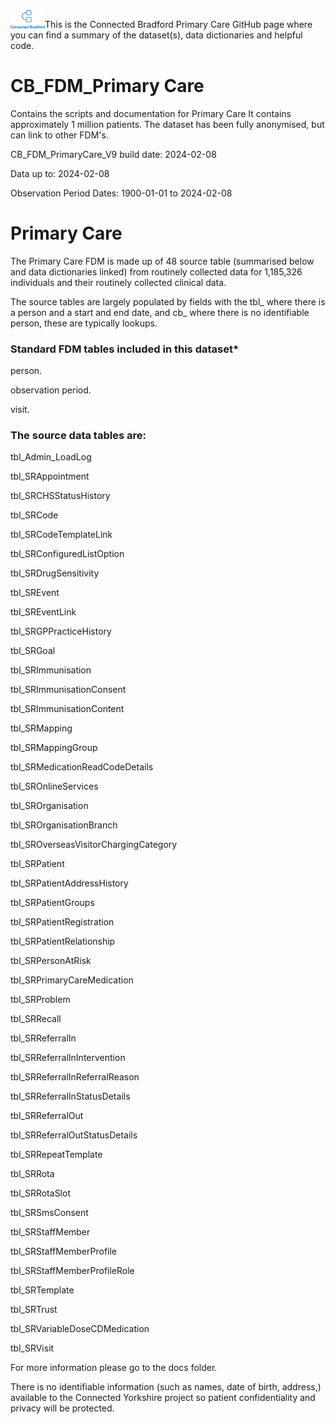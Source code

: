 <a href="https://www.bradfordresearch.nhs.uk/our-research-teams/connected-bradford/">
  <img align="left" alt="ConnectedBradford" width="55px" src="https://github.com/ShoreRob1/Images/blob/main/CB%20logo%201.png?raw=true" />
</a>

This is the Connected Bradford Primary Care GitHub page where you can find a summary of the dataset(s), data dictionaries and helpful code.

# CB_FDM_Primary Care

Contains the scripts and documentation for Primary Care
It contains approximately 1 million patients. The dataset has been fully anonymised, but can link to other FDM's.

CB_FDM_PrimaryCare_V9	build date: 2024-02-08	

Data up to: 2024-02-08

Observation Period Dates: 1900-01-01	to	2024-02-08


# Primary Care
The Primary Care FDM is made up of 48 source table (summarised below and data dictionaries linked) from routinely collected data for 1,185,326  individuals and their routinely collected clinical data. 



The source tables are largely populated by fields with the tbl_ where there is a person and a start and end date, and cb_ where there is no identifiable person, these are typically lookups.

### Standard FDM tables included in this dataset*
person.

observation period.

visit.

### The source data tables are: 

tbl_Admin_LoadLog

tbl_SRAppointment


tbl_SRCHSStatusHistory

tbl_SRCode

tbl_SRCodeTemplateLink

tbl_SRConfiguredListOption

tbl_SRDrugSensitivity

tbl_SREvent

tbl_SREventLink

tbl_SRGPPracticeHistory

tbl_SRGoal

tbl_SRImmunisation

tbl_SRImmunisationConsent

tbl_SRImmunisationContent

tbl_SRMapping

tbl_SRMappingGroup

tbl_SRMedicationReadCodeDetails

tbl_SROnlineServices

tbl_SROrganisation

tbl_SROrganisationBranch

tbl_SROverseasVisitorChargingCategory

tbl_SRPatient

tbl_SRPatientAddressHistory

tbl_SRPatientGroups

tbl_SRPatientRegistration

tbl_SRPatientRelationship

tbl_SRPersonAtRisk

tbl_SRPrimaryCareMedication

tbl_SRProblem

tbl_SRRecall

tbl_SRReferralIn

tbl_SRReferralInIntervention

tbl_SRReferralInReferralReason

tbl_SRReferralInStatusDetails

tbl_SRReferralOut

tbl_SRReferralOutStatusDetails

tbl_SRRepeatTemplate

tbl_SRRota

tbl_SRRotaSlot

tbl_SRSmsConsent

tbl_SRStaffMember

tbl_SRStaffMemberProfile

tbl_SRStaffMemberProfileRole

tbl_SRTemplate

tbl_SRTrust

tbl_SRVariableDoseCDMedication

tbl_SRVisit


For more information please go to the docs folder. 

There is no identifiable information (such as names, date of birth, address,) available to the Connected Yorkshire project so patient confidentiality and privacy will be protected.


